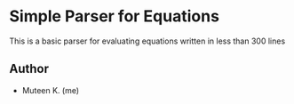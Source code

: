 # Simple Parser for Equations

This is a basic parser for evaluating equations written in less than 300 lines

## Author

- Muteen K. (me)
